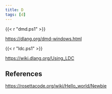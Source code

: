 ```yaml
---
title: D
tags: [d]
---
```


{{< r "dmd.ps1" >}}

<https://dlang.org/dmd-windows.html>

{{< r "ldc.ps1" >}}

<https://wiki.dlang.org/Using_LDC>

## References

<https://rosettacode.org/wiki/Hello_world/Newbie>
